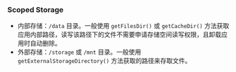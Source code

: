 ### Scoped Storage

* 内部存储：`/data` 目录。一般使用 `getFilesDir()` 或 `getCacheDir()` 方法获取应用内部路径，读写该路径下的文件不需要申请存储空间读写权限，且卸载应用时自动删除。
* 外部存储：`/storage` 或 `/mnt` 目录。一般使用 `getExternalStorageDirectory()` 方法获取的路径来存取文件。